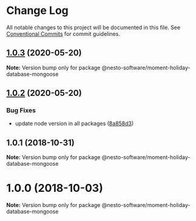 # Change Log

All notable changes to this project will be documented in this file.
See [Conventional Commits](https://conventionalcommits.org) for commit guidelines.

## [1.0.3](https://github.com/nesto-software/moment-holiday/tree/master/packages/locale-germany/compare/@nesto-software/moment-holiday-database-mongoose@1.0.2...@nesto-software/moment-holiday-database-mongoose@1.0.3) (2020-05-20)

**Note:** Version bump only for package @nesto-software/moment-holiday-database-mongoose





## [1.0.2](https://github.com/nesto-software/moment-holiday/tree/master/packages/locale-germany/compare/@nesto-software/moment-holiday-database-mongoose@1.0.1...@nesto-software/moment-holiday-database-mongoose@1.0.2) (2020-05-20)


### Bug Fixes

* update node version in all packages ([8a858d3](https://github.com/nesto-software/moment-holiday/tree/master/packages/locale-germany/commit/8a858d3))





<a name="1.0.1"></a>
## 1.0.1 (2018-10-31)

**Note:** Version bump only for package @nesto-software/moment-holiday-database-mongoose





<a name="1.0.0"></a>
# 1.0.0 (2018-10-03)

**Note:** Version bump only for package @nesto-software/moment-holiday-database-mongoose
